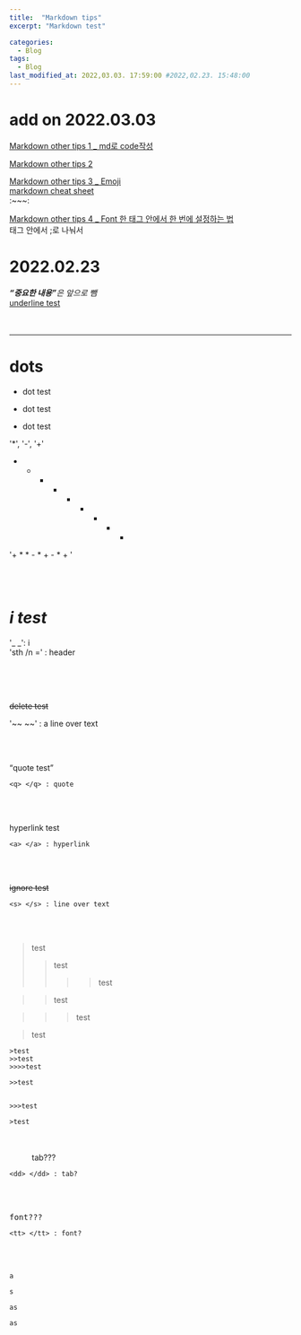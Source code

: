 ```yaml
---
title:  "Markdown tips"
excerpt: "Markdown test"

categories:
  - Blog
tags:
  - Blog
last_modified_at: 2022,03.03. 17:59:00 #2022,02.23. 15:48:00
---
```


# add on 2022.03.03
[Markdown other tips 1 _ md로 code작성](https://hashcode.co.kr/questions/1772/%EB%A7%88%ED%81%AC%EB%8B%A4%EC%9A%B4-%EB%AC%B8%EB%B2%95-%EC%9E%91%EC%84%B1-%ED%8C%81)

[Markdown other tips 2](https://heropy.blog/2017/09/30/markdown/)

[Markdown other tips 3 _ Emoji](https://github.com/jinkyukim-me/markdown_ko)<br>
[markdown cheat sheet](webfx.com/tools/emoji-cheat-sheet/)<br>
:~~~: <br>

[Markdown other tips 4 _ Font 한 태그 안에서 한 번에 설정하는 법](https://ingu627.github.io/md/markdown_grammar/)<br>
태그 안에서 ;로 나눠서<br>

# 2022.02.23

<i><b><q>중요한 내용</q></b>은 앞으로 뺌</i>
<br>
<u>underline test</u>
<br>
<br>
<br>
<hr>

dots
=

* dot test
- dot test
+ dot test

'*', '-', '+'

+ * * - * + - * + 

'+ * * - * + - * + '

<br>
<br>

_i test_
=
'_ _': i <br>
'sth /n =' : header <br><br>


<br>
<br>

~~delete test~~

'~~ ~~' : a line over text



<br>
<br>

<q>quote test</q>

```
<q> </q> : quote
```

<br>
<br>

<a>hyperlink test</a>

```
<a> </a> : hyperlink
```

<br>
<br>

<s>ignore test</s>

```
<s> </s> : line over text
```

<br>
<br>

>test
>>test
>>>>test

>>test


>>>test

>test

```
>test
>>test
>>>>test

>>test


>>>test

>test
```

<br>
<br>

<dd>tab???</dd>

```
<dd> </dd> : tab?
```

<br>
<br>

<tt> font??? </tt>

```
<tt> </tt> : font?
```

<br>
<br>

`` a ``

``` s ```

` as `

` as
`









<br><br><br>


